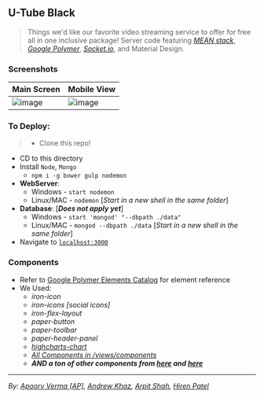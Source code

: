 ## U-Tube Black
> Things we'd like our favorite video streaming service to offer for free all in one inclusive package!
Server code featuring [_MEAN stack_](https://www.sitepoint.com/introduction-mean-stack/), [_Google Polymer_](https://www.polymer-project.org/1.0/), [_Socket.io_](http://socket.io/), and Material Design.

### Screenshots
> 
Main Screen | Mobile View
---- | ----
![image](https://cloud.githubusercontent.com/assets/5303018/20080504/1545e614-a518-11e6-8c10-82c9bbd794cb.png) | ![image](https://cloud.githubusercontent.com/assets/5303018/20080581/8434a3b2-a518-11e6-840d-8fa230197326.png)


### To Deploy:
> - Clone this repo!
- CD to this directory
- Install `Node`, `Mongo`
  - `npm i -g bower gulp nodemon`
- **WebServer**:
    - Windows - `start nodemon`
    - Linux/MAC - `nodemon` [*Start in a new shell in the same folder*]
- **Database**: [_**Does not apply yet**_]
    - Windows - `start 'mongod' "--dbpath ./data"`
    - Linux/MAC - `mongod --dbpath ./data` [*Start in a new shell in the same folder*]
- Navigate to [`localhost:3000`](http://localhost:3000)

### Components
- Refer to [Google Polymer Elements Catalog](https://elements.polymer-project.org/) for element reference
- We Used:
    - _iron-icon_
    - _iron-icons [*social icons*]_
    - _iron-flex-layout_
    - _paper-button_
    - _paper-toolbar_
    - _paper-header-panel_
    - _[highcharts-chart](https://avdaredevil.github.io/highcharts-chart/)_
    - _[All Components in /views/components](/views/components)_
    - _**AND a ton of other components from [here](https://elements.polymer-project.org/browse) and [here](https://customelements.io)**_


---
_By: [Apoorv Verma [AP]](https://www.linkedin.com/in/apoorvverma), [Andrew Khaz](/01), [Arpit Shah](/arpitshah101), [Hiren Patel](/KingHunnit)_
